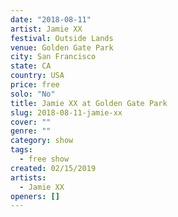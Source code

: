 ```yaml
---
date: "2018-08-11"
artist: Jamie XX
festival: Outside Lands
venue: Golden Gate Park
city: San Francisco
state: CA
country: USA
price: free
solo: "No"
title: Jamie XX at Golden Gate Park
slug: 2018-08-11-jamie-xx
cover: ""
genre: ""
category: show
tags:
  - free show
created: 02/15/2019
artists:
  - Jamie XX
openers: []
---
```

